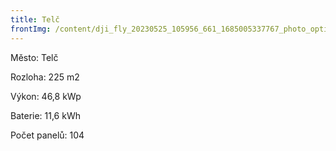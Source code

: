 ```yaml
---
title: Telč
frontImg: /content/dji_fly_20230525_105956_661_1685005337767_photo_optimized.jpeg
---
```

Město: Telč

Rozloha:  225 m2

Výkon: 46,8 kWp

Baterie: 11,6 kWh

Počet panelů: 104